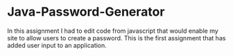 # Java-Password-Generator
In this assignment I had to edit code from javascript that would enable my site to allow users to create a password. This is the first assignment that has added user input to an application.

